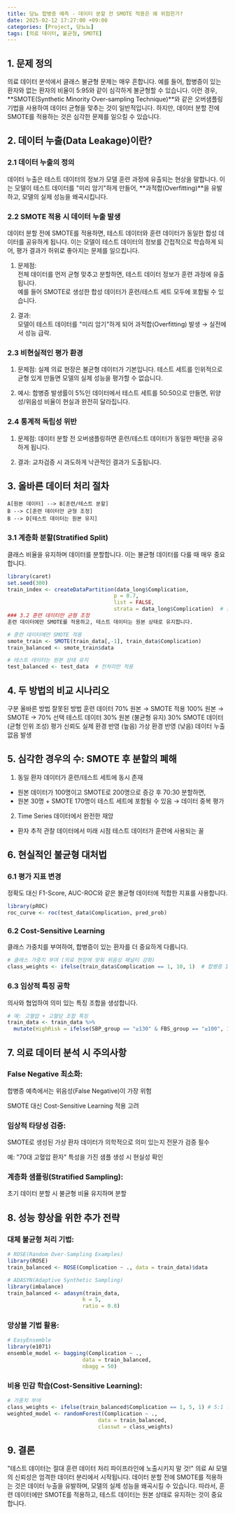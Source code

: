 ```yaml
---
title: 당뇨 합병증 예측 - 데이터 분할 전 SMOTE 적용은 왜 위험한가?
date: 2025-02-12 17:27:00 +09:00
categories: [Project, 당뇨뇨]
tags: [의료 데이터, 불균형, SMOTE]
---
```


## 1. 문제 정의
의료 데이터 분석에서 클래스 불균형 문제는 매우 흔합니다. 예를 들어, 합병증이 있는 환자와 없는 환자의 비율이 5:95와 같이 심각하게 불균형할 수 있습니다. 이런 경우, **SMOTE(Synthetic Minority Over-sampling Technique)**와 같은 오버샘플링 기법을 사용하여 데이터 균형을 맞추는 것이 일반적입니다. 하지만, 데이터 분할 전에 SMOTE를 적용하는 것은 심각한 문제를 일으킬 수 있습니다.

## 2. 데이터 누출(Data Leakage)이란?
### 2.1 데이터 누출의 정의
데이터 누출은 테스트 데이터의 정보가 모델 훈련 과정에 유출되는 현상을 말합니다. 이는 모델이 테스트 데이터를 "미리 암기"하게 만들어, **과적합(Overfitting)**을 유발하고, 모델의 실제 성능을 왜곡시킵니다.

### 2.2 SMOTE 적용 시 데이터 누출 발생
데이터 분할 전에 SMOTE를 적용하면, 테스트 데이터와 훈련 데이터가 동일한 합성 데이터를 공유하게 됩니다. 이는 모델이 테스트 데이터의 정보를 간접적으로 학습하게 되어, 평가 결과가 허위로 좋아지는 문제를 일으킵니다.

1. 문제점:   
전체 데이터를 먼저 균형 맞추고 분할하면, 테스트 데이터 정보가 훈련 과정에 유출됩니다.   
예를 들어 SMOTE로 생성한 합성 데이터가 훈련/테스트 세트 모두에 포함될 수 있습니다.

2. 결과:   
모델이 테스트 데이터를 "미리 암기"하게 되어 과적합(Overfitting) 발생 → 실전에서 성능 급락.

### 2.3 비현실적인 평가 환경
1. 문제점:
실제 의료 현장은 불균형 데이터가 기본입니다. 테스트 세트를 인위적으로 균형 있게 만들면 모델의 실제 성능을 평가할 수 없습니다.

2. 예시:
합병증 발생률이 5%인 데이터에서 테스트 세트를 50:50으로 만들면, 위양성/위음성 비율이 현실과 완전히 달라집니다.

### 2.4 통계적 독립성 위반
1. 문제점:
데이터 분할 전 오버샘플링하면 훈련/테스트 데이터가 동일한 패턴을 공유하게 됩니다.

2. 결과:
교차검증 시 과도하게 낙관적인 결과가 도출됩니다.


## 3. 올바른 데이터 처리 절차

    A[원본 데이터] --> B[훈련/테스트 분할]
    B --> C[훈련 데이터만 균형 조정]
    B --> D[테스트 데이터는 원본 유지]

### 3.1 계층화 분할(Stratified Split)
클래스 비율을 유지하며 데이터를 분할합니다. 이는 불균형 데이터를 다룰 때 매우 중요합니다.

```r
library(caret)
set.seed(300)
train_index <- createDataPartition(data_long$Complication, 
                                  p = 0.7, 
                                  list = FALSE, 
                                  strata = data_long$Complication)  # 클래스 비율 유지
### 3.2 훈련 데이터만 균형 조정
훈련 데이터에만 SMOTE를 적용하고, 테스트 데이터는 원본 상태로 유지합니다.
```

```r
# 훈련 데이터에만 SMOTE 적용
smote_train <- SMOTE(train_data[,-1], train_data$Complication)
train_balanced <- smote_train$data

# 테스트 데이터는 원본 상태 유지
test_balanced <- test_data  # 전처리만 적용
```

## 4. 두 방법의 비교 시나리오
구분	올바른 방법	잘못된 방법
훈련 데이터	70% 원본 → SMOTE 적용	100% 원본 → SMOTE → 70% 선택
테스트 데이터	30% 원본 (불균형 유지)	30% SMOTE 데이터 (균형 인위 조성)
평가 신뢰도	실제 환경 반영 (높음)	가상 환경 반영 (낮음)
데이터 누출	없음	발생

## 5. 심각한 경우의 수: SMOTE 후 분할의 폐해
1. 동일 환자 데이터가 훈련/테스트 세트에 동시 존재

- 원본 데이터가 100명이고 SMOTE로 200명으로 증강 후 70:30 분할하면,
- 원본 30명 + SMOTE 170명이 테스트 세트에 포함될 수 있음 → 데이터 중복 평가

2. Time Series 데이터에서 완전한 재앙

- 환자 추적 관찰 데이터에서 미래 시점 테스트 데이터가 훈련에 사용되는 꼴

## 6. 현실적인 불균형 대처법
### 6.1 평가 지표 변경
정확도 대신 F1-Score, AUC-ROC와 같은 불균형 데이터에 적합한 지표를 사용합니다.

```r
library(pROC)
roc_curve <- roc(test_data$Complication, pred_prob)
```

### 6.2 Cost-Sensitive Learning
클래스 가중치를 부여하여, 합병증이 있는 환자를 더 중요하게 다룹니다.

```r
# 클래스 가중치 부여 (의료 현장에 맞춰 위음성 패널티 강화)
class_weights <- ifelse(train_data$Complication == 1, 10, 1)  # 합병증 10배 중요
```

### 6.3 임상적 특징 공학
의사와 협업하여 의미 있는 특징 조합을 생성합니다.

```r
# 예: 고혈압 + 고혈당 조합 특징
train_data <- train_data %>%
  mutate(HighRisk = ifelse(SBP_group == "≥130" & FBS_group == "≥100", 1, 0))
```

## 7. 의료 데이터 분석 시 주의사항
### False Negative 최소화:

합병증 예측에서는 위음성(False Negative)이 가장 위험

SMOTE 대신 Cost-Sensitive Learning 적용 고려

### 임상적 타당성 검증:

SMOTE로 생성된 가상 환자 데이터가 의학적으로 의미 있는지 전문가 검증 필수

예: "70대 고혈압 환자" 특성을 가진 샘플 생성 시 현실성 확인

### 계층화 샘플링(Stratified Sampling):

초기 데이터 분할 시 불균형 비율 유지하며 분할

## 8. 성능 향상을 위한 추가 전략
### 대체 불균형 처리 기법:

```r
# ROSE(Random Over-Sampling Examples)
library(ROSE)
train_balanced <- ROSE(Complication ~ ., data = train_data)$data

# ADASYN(Adaptive Synthetic Sampling)
library(imbalance)
train_balanced <- adasyn(train_data, 
                        k = 5, 
                        ratio = 0.8)
```

### 앙상블 기법 활용:

```r
# EasyEnsemble
library(e1071)
ensemble_model <- bagging(Complication ~ .,
                        data = train_balanced,
                        nbagg = 50)
```

### 비용 민감 학습(Cost-Sensitive Learning):

```r
# 가중치 부여
class_weights <- ifelse(train_balanced$Complication == 1, 5, 1) # 5:1 가중치
weighted_model <- randomForest(Complication ~ .,
                             data = train_balanced,
                             classwt = class_weights)
```

## 9. 결론
"테스트 데이터는 절대 훈련 데이터 처리 파이프라인에 노출시키지 말 것!"
의료 AI 모델의 신뢰성은 엄격한 데이터 분리에서 시작됩니다. 데이터 분할 전에 SMOTE를 적용하는 것은 데이터 누출을 유발하며, 모델의 실제 성능을 왜곡시킬 수 있습니다. 따라서, 훈련 데이터에만 SMOTE를 적용하고, 테스트 데이터는 원본 상태로 유지하는 것이 중요합니다.

